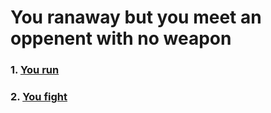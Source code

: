 # You ranaway but you meet an oppenent with no weapon 
### 1. [You run](wounded.md)
### 2. [You fight](kill-him.md)